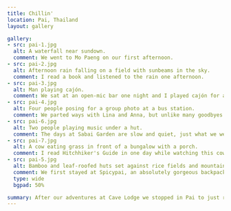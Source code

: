 ```yaml
---
title: Chillin'
location: Pai, Thailand
layout: gallery

gallery:
- src: pai-1.jpg
  alt: A waterfall near sundown.
  comment: We went to Mo Paeng on our first afternoon.
- src: pai-2.jpg
  alt: Afternoon rain falling on a field with sunbeams in the sky.
  comment: I read a book and listened to the rain one afternoon.
- src: pai-3.jpg
  alt: Man playing cajón.
  comment: We sat at an open-mic bar one night and I played cajón for a few songs.
- src: pai-4.jpg
  alt: Four people posing for a group photo at a bus station.
  comment: We parted ways with Lina and Anna, but unlike many goodbyes we know where to find them when we return to Germany.
- src: pai-6.jpg
  alt: Two people playing music under a hut.
  comment: The days at Sabai Garden are slow and quiet, just what we were looking for.
- src: pai-7.jpg
  alt: A cow eating grass in front of a bungalow with a porch.
  comment: I read Hitchhiker's Guide in one day while watching this cow eat its way out of this field in front of our bungalow at Sabai Garden.
- src: pai-5.jpg
  alt: Bamboo and leaf-roofed huts set against rice fields and mountains in the background.
  comment: We first stayed at Spicypai, an absolutely gorgeous backpackers' hostel. It was unfortunately a bit too party-town for us at the time so we moved on quickly.
  type: wide
  bgpad: 50%

summary: After our adventures at Cave Lodge we stopped in Pai to just relax a bit. It's a small town with very active markets and other signs of tourism. But it has lots of nice, quiet spots outside the town to relax.
---
```


